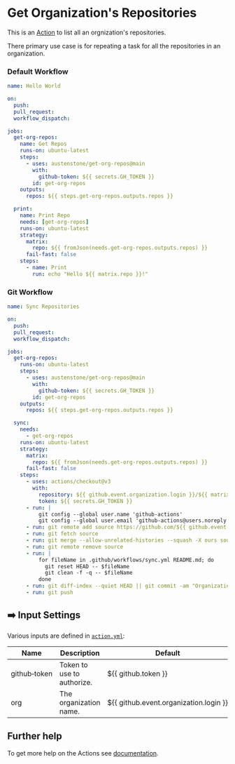 # Get Organization's Repositories

This is an [Action](https://docs.github.com/en/actions) to list all an orgnization's repositories.

There primary use case is for repeating a task for all the repositories in an organization.

### Default Workflow
```yml
name: Hello World

on:
  push:
  pull_request:
  workflow_dispatch:

jobs:
  get-org-repos:
    name: Get Repos
    runs-on: ubuntu-latest
    steps:
      - uses: austenstone/get-org-repos@main
        with:
          github-token: ${{ secrets.GH_TOKEN }}
        id: get-org-repos
    outputs:
      repos: ${{ steps.get-org-repos.outputs.repos }}

  print:
    name: Print Repo
    needs: [get-org-repos]
    runs-on: ubuntu-latest
    strategy:
      matrix:
        repo: ${{ fromJson(needs.get-org-repos.outputs.repos) }}
      fail-fast: false
    steps:
      - name: Print
        run: echo "Hello ${{ matrix.repo }}!"
```

### Git Workflow
```yml
name: Sync Repositories

on:
  push:
  pull_request:
  workflow_dispatch:

jobs:
  get-org-repos:
    runs-on: ubuntu-latest
    steps:
      - uses: austenstone/get-org-repos@main
        with:
          github-token: ${{ secrets.GH_TOKEN }}
        id: get-org-repos
    outputs:
      repos: ${{ steps.get-org-repos.outputs.repos }}

  sync:
    needs:
      - get-org-repos
    runs-on: ubuntu-latest
    strategy:
      matrix:
        repo: ${{ fromJson(needs.get-org-repos.outputs.repos) }}
      fail-fast: false
    steps:
      - uses: actions/checkout@v3
        with:
          repository: ${{ github.event.organization.login }}/${{ matrix.repo }}
          token: ${{ secrets.GH_TOKEN }}
      - run: |
          git config --global user.name 'github-actions'
          git config --global user.email 'github-actions@users.noreply.github.com'
      - run: git remote add source https://github.com/${{ github.event.organization.login }}/${{ github.event.repository.name }}
      - run: git fetch source
      - run: git merge --allow-unrelated-histories --squash -X ours source/main
      - run: git remote remove source
      - run: |
          for fileName in .github/workflows/sync.yml README.md; do
            git reset HEAD -- $fileName
            git clean -f -q -- $fileName
          done 
      - run: git diff-index --quiet HEAD || git commit -am "Organization sync"
      - run: git push
```

## ➡️ Input Settings
Various inputs are defined in [`action.yml`](action.yml):

| Name | Description | Default |
| --- | - | - |
| github&#x2011;token | Token to use to authorize. | ${{&nbsp;github.token&nbsp;}} |
| org | The organization name. | ${{&nbsp;github.event.organization.login&nbsp;}} |

## Further help
To get more help on the Actions see [documentation](https://docs.github.com/en/actions).
